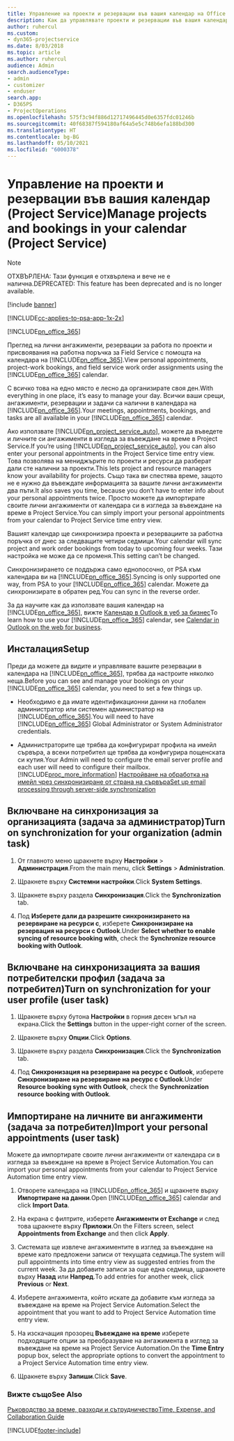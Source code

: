 ```yaml
---
title: Управление на проекти и резервации във вашия календар на Office 365
description: Как да управлявате проекти и резервации във вашия календар на Office 365
author: ruhercul
ms.custom:
- dyn365-projectservice
ms.date: 8/03/2018
ms.topic: article
ms.author: ruhercul
audience: Admin
search.audienceType:
- admin
- customizer
- enduser
search.app:
- D365PS
- ProjectOperations
ms.openlocfilehash: 575f3c94f886d12717496445d0e6357fdc01246b
ms.sourcegitcommit: 40f68387f594180af64a5e5c748b6efa188bd300
ms.translationtype: HT
ms.contentlocale: bg-BG
ms.lasthandoff: 05/10/2021
ms.locfileid: "6000378"
---
```

# <a name="manage-projects-and-bookings-in-your-calendar-project-service"></a><span data-ttu-id="6addd-103">Управление на проекти и резервации във вашия календар (Project Service)</span><span class="sxs-lookup"><span data-stu-id="6addd-103">Manage projects and bookings in your calendar (Project Service)</span></span>

> [!Note]
> <span data-ttu-id="6addd-104">ОТХВЪРЛЕНА: Тази функция е отхвърлена и вече не е налична.</span><span class="sxs-lookup"><span data-stu-id="6addd-104">DEPRECATED: This feature has been deprecated and is no longer available.</span></span>

[!include [banner](../includes/psa-now-project-operations.md)]

[!INCLUDE[cc-applies-to-psa-app-1x-2x](../includes/cc-applies-to-psa-app-1x-2x.md)]

[!INCLUDE[pn_office_365](../includes/pn-office-365.md)] 

<span data-ttu-id="6addd-105">Преглед на лични ангажименти, резервации за работа по проекти и присвоявания на работна поръчка за Field Service с помощта на календара на [!INCLUDE[pn_office_365](../includes/pn-office-365.md)].</span><span class="sxs-lookup"><span data-stu-id="6addd-105">View personal appointments, project-work bookings, and field service work order assignments using the [!INCLUDE[pn_office_365](../includes/pn-office-365.md)] calendar.</span></span>  
  
 <span data-ttu-id="6addd-106">С всичко това на едно място е лесно да организирате своя ден.</span><span class="sxs-lookup"><span data-stu-id="6addd-106">With everything in one place, it’s easy to manage your day.</span></span> <span data-ttu-id="6addd-107">Всички ваши срещи, ангажименти, резервации и задачи са налични в календара на [!INCLUDE[pn_office_365](../includes/pn-office-365.md)].</span><span class="sxs-lookup"><span data-stu-id="6addd-107">Your meetings, appointments, bookings, and tasks are all available in your [!INCLUDE[pn_office_365](../includes/pn-office-365.md)] calendar.</span></span>  
  
 <span data-ttu-id="6addd-108">Ако използвате [!INCLUDE[pn_project_service_auto](../includes/pn-project-service-auto.md)], можете да въведете и личните си ангажименти в изгледа за въвеждане на време в Project Service.</span><span class="sxs-lookup"><span data-stu-id="6addd-108">If you’re using [!INCLUDE[pn_project_service_auto](../includes/pn-project-service-auto.md)], you can also enter your personal appointments in the Project Service time entry view.</span></span> <span data-ttu-id="6addd-109">Това позволява на мениджърите по проекти и ресурси да разберат дали сте налични за проекти.</span><span class="sxs-lookup"><span data-stu-id="6addd-109">This lets project and resource managers know your availability for projects.</span></span> <span data-ttu-id="6addd-110">Също така ви спестява време, защото не е нужно да въвеждате информацията за вашите лични ангажименти два пъти.</span><span class="sxs-lookup"><span data-stu-id="6addd-110">It also saves you time, because you don’t have to enter info about your personal appointments twice.</span></span> <span data-ttu-id="6addd-111">Просто можете да импортирате своите лични ангажименти от календара си в изгледа за въвеждане на време в Project Service.</span><span class="sxs-lookup"><span data-stu-id="6addd-111">You can simply import your personal appointments from your calendar to Project Service time entry view.</span></span>  
  
 <span data-ttu-id="6addd-112">Вашият календар ще синхронизира проекта и резервациите за работна поръчка от днес за следващите четири седмици.</span><span class="sxs-lookup"><span data-stu-id="6addd-112">Your calendar will sync project and work order bookings from today to upcoming four weeks.</span></span> <span data-ttu-id="6addd-113">Тази настройка не може да се променя.</span><span class="sxs-lookup"><span data-stu-id="6addd-113">This setting can’t be changed.</span></span>  
  
 <span data-ttu-id="6addd-114">Синхронизирането се поддържа само еднопосочно, от PSA към календара ви на [!INCLUDE[pn_office_365](../includes/pn-office-365.md)].</span><span class="sxs-lookup"><span data-stu-id="6addd-114">Syncing is only supported one way, from PSA to your [!INCLUDE[pn_office_365](../includes/pn-office-365.md)] calendar.</span></span> <span data-ttu-id="6addd-115">Можете да синхронизирате в обратен ред.</span><span class="sxs-lookup"><span data-stu-id="6addd-115">You can sync in the reverse order.</span></span> 
  
 <span data-ttu-id="6addd-116">За да научите как да използвате вашия календар на [!INCLUDE[pn_office_365](../includes/pn-office-365.md)], вижте [Календар в Outlook в уеб за бизнес](https://support.office.com/article/Calendar-in-Outlook-on-the-web-for-business-5219c457-d1fe-4c2f-9032-1a816b88e936)</span><span class="sxs-lookup"><span data-stu-id="6addd-116">To learn how to use your [!INCLUDE[pn_office_365](../includes/pn-office-365.md)] calendar, see [Calendar in Outlook on the web for business](https://support.office.com/article/Calendar-in-Outlook-on-the-web-for-business-5219c457-d1fe-4c2f-9032-1a816b88e936).</span></span>  
  
## <a name="setup"></a><span data-ttu-id="6addd-117">Инсталация</span><span class="sxs-lookup"><span data-stu-id="6addd-117">Setup</span></span>  
 <span data-ttu-id="6addd-118">Преди да можете да видите и управлявате вашите резервации в календара на [!INCLUDE[pn_office_365](../includes/pn-office-365.md)], трябва да настроите няколко неща.</span><span class="sxs-lookup"><span data-stu-id="6addd-118">Before you can see and manage your bookings on your [!INCLUDE[pn_office_365](../includes/pn-office-365.md)] calendar, you need to set a few things up.</span></span>  
  
- <span data-ttu-id="6addd-119">Необходимо е да имате идентификационни данни на глобален администратор или системен администратор на [!INCLUDE[pn_office_365](../includes/pn-office-365.md)].</span><span class="sxs-lookup"><span data-stu-id="6addd-119">You will need to have [!INCLUDE[pn_office_365](../includes/pn-office-365.md)] Global Administrator or System Administrator credentials.</span></span>  
  
- <span data-ttu-id="6addd-120">Администраторите ще трябва да конфигурират профила на имейл сървъра, а всеки потребител ще трябва да конфигурира пощенската си кутия.</span><span class="sxs-lookup"><span data-stu-id="6addd-120">Your Admin will need to configure the email server profile and each user will need to configure their mailbox.</span></span> [!INCLUDE[proc_more_information](../includes/proc-more-information.md)] <span data-ttu-id="6addd-121">[Настройване на обработка на имейл чрез синхронизиране от страна на сървъра](/dynamics365/customerengagement/on-premises/admin/set-up-server-side-synchronization-of-email-appointments-contacts-and-tasks)</span><span class="sxs-lookup"><span data-stu-id="6addd-121">[Set up email processing through server-side synchronization](/dynamics365/customerengagement/on-premises/admin/set-up-server-side-synchronization-of-email-appointments-contacts-and-tasks)</span></span>  
  
## <a name="turn-on-synchronization-for-your-organization-admin-task"></a><span data-ttu-id="6addd-122">Включване на синхронизация за организацията (задача за администратор)</span><span class="sxs-lookup"><span data-stu-id="6addd-122">Turn on synchronization for your organization (admin task)</span></span>  
  
1.  <span data-ttu-id="6addd-123">От главното меню щракнете върху **Настройки** > **Администрация**.</span><span class="sxs-lookup"><span data-stu-id="6addd-123">From the main menu, click **Settings** > **Administration**.</span></span>  
  
2.  <span data-ttu-id="6addd-124">Щракнете върху **Системни настройки**.</span><span class="sxs-lookup"><span data-stu-id="6addd-124">Click **System Settings**.</span></span>  
  
3.  <span data-ttu-id="6addd-125">Щракнете върху раздела **Синхронизация**.</span><span class="sxs-lookup"><span data-stu-id="6addd-125">Click the **Synchronization** tab.</span></span>  
  
4.  <span data-ttu-id="6addd-126">Под **Изберете дали да разрешите синхронизирането на резервиране на ресурси с**, изберете **Синхронизиране на резервация на ресурси с Outlook**.</span><span class="sxs-lookup"><span data-stu-id="6addd-126">Under **Select whether to enable syncing of resource booking with**, check the **Synchronize resource booking with Outlook**.</span></span>  
  
## <a name="turn-on-synchronization-for-your-user-profile-user-task"></a><span data-ttu-id="6addd-127">Включване на синхронизацията за вашия потребителски профил (задача за потребител)</span><span class="sxs-lookup"><span data-stu-id="6addd-127">Turn on synchronization for your user profile (user task)</span></span>  
  
1.  <span data-ttu-id="6addd-128">Щракнете върху бутона **Настройки** в горния десен ъгъл на екрана.</span><span class="sxs-lookup"><span data-stu-id="6addd-128">Click the **Settings** button in the upper-right corner of the screen.</span></span>  
  
2.  <span data-ttu-id="6addd-129">Щракнете върху **Опции**.</span><span class="sxs-lookup"><span data-stu-id="6addd-129">Click **Options**.</span></span>  
  
3.  <span data-ttu-id="6addd-130">Щракнете върху раздела **Синхронизация**.</span><span class="sxs-lookup"><span data-stu-id="6addd-130">Click the **Synchronization** tab.</span></span>  
  
4.  <span data-ttu-id="6addd-131">Под **Синхронизация на резервиране на ресурс с Outlook**, изберете **Синхронизиране на резервиране на ресурс с Outlook**.</span><span class="sxs-lookup"><span data-stu-id="6addd-131">Under **Resource booking sync with Outlook**, check the **Synchronization resource booking with Outlook**.</span></span>  
  
## <a name="import-your-personal-appointments-user-task"></a><span data-ttu-id="6addd-132">Импортиране на личните ви ангажименти (задача за потребител)</span><span class="sxs-lookup"><span data-stu-id="6addd-132">Import your personal appointments (user task)</span></span>  
 <span data-ttu-id="6addd-133">Можете да импортирате своите лични ангажименти от календара си в изгледа за въвеждане на време в Project Service Automation.</span><span class="sxs-lookup"><span data-stu-id="6addd-133">You can import your personal appointments from your calendar to Project Service Automation time entry view.</span></span>  
  
1. <span data-ttu-id="6addd-134">Отворете календара на [!INCLUDE[pn_office_365](../includes/pn-office-365.md)] и щракнете върху **Импортиране на данни**.</span><span class="sxs-lookup"><span data-stu-id="6addd-134">Open [!INCLUDE[pn_office_365](../includes/pn-office-365.md)] calendar and click **Import Data**.</span></span>  
  
2. <span data-ttu-id="6addd-135">На екрана с филтрите, изберете **Ангажименти от Exchange** и след това щракнете върху **Приложи**.</span><span class="sxs-lookup"><span data-stu-id="6addd-135">On the Filters screen, select **Appointments from Exchange** and then click **Apply**.</span></span>  
  
3. <span data-ttu-id="6addd-136">Системата ще извлече ангажиментите в изглед за въвеждане на време като предложени записи от текущата седмица.</span><span class="sxs-lookup"><span data-stu-id="6addd-136">The system will pull appointments into time entry view as suggested entries from the current week.</span></span> <span data-ttu-id="6addd-137">За да добавите записи за още една седмица, щракнете върху **Назад** или **Напред**.</span><span class="sxs-lookup"><span data-stu-id="6addd-137">To add entries for another week, click **Previous** or **Next**.</span></span>  
  
4. <span data-ttu-id="6addd-138">Изберете ангажимента, който искате да добавите към изгледа за въвеждане на време на Project Service Automation.</span><span class="sxs-lookup"><span data-stu-id="6addd-138">Select the appointment that you want to add to Project Service Automation time entry view.</span></span>  
  
5. <span data-ttu-id="6addd-139">На изскачащия прозорец **Въвеждане на време** изберете подходящите опции за преобразуване на ангажимента в изглед за въвеждане на време на Project Service Automation.</span><span class="sxs-lookup"><span data-stu-id="6addd-139">On the **Time Entry** popup box, select the appropriate options to convert the appointment to a Project Service Automation time entry view.</span></span>  
  
6. <span data-ttu-id="6addd-140">Щракнете върху **Запиши**.</span><span class="sxs-lookup"><span data-stu-id="6addd-140">Click **Save**.</span></span>  
  
### <a name="see-also"></a><span data-ttu-id="6addd-141">Вижте също</span><span class="sxs-lookup"><span data-stu-id="6addd-141">See Also</span></span>  
 [<span data-ttu-id="6addd-142">Ръководство за време, разходи и сътрудничество</span><span class="sxs-lookup"><span data-stu-id="6addd-142">Time, Expense, and Collaboration Guide</span></span>](../psa/time-expense-collaboration-guide.md)


[!INCLUDE[footer-include](../includes/footer-banner.md)]